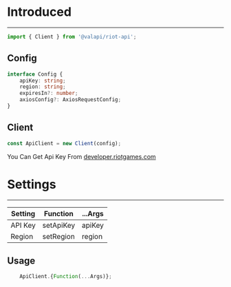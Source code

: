 # Introduced

-----------

```typescript
import { Client } from '@valapi/riot-api';
```

## Config

```typescript
interface Config {
    apiKey: string;
    region: string;
    expiresIn?: number;
    axiosConfig?: AxiosRequestConfig;
}
```

## Client

```typescript
const ApiClient = new Client(config);
```

You Can Get Api Key From [developer.riotgames.com](https://developer.riotgames.com/)

# Settings

-----------

| Setting | Function  | ...Args |
| ------- | --------- | ------- |
| API Key | setApiKey | apiKey  |
| Region  | setRegion | region  |

## Usage

```javascript
    ApiClient.{Function(...Args)};
```